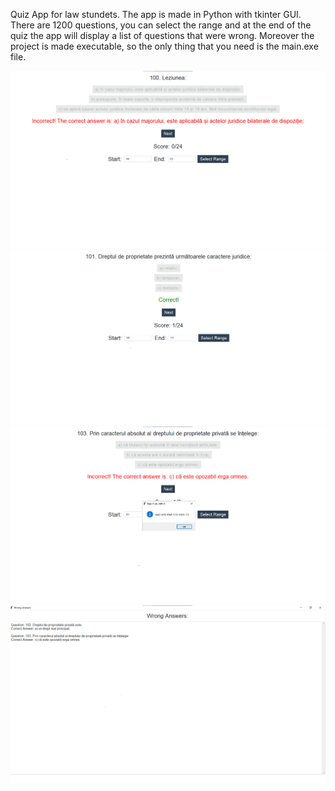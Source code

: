 Quiz App for law stundets. The app is made in Python with tkinter GUI. There are 1200 questions, you can select the range and at the end of the quiz the app will display a list of questions that were wrong. Moreover the project is made executable, so the only thing that you need is the main.exe file.

![Quiz App](https://github.com/BirouRares/Personal-Projects/blob/main/QuizApp%20for%20law%20students/Pics/p1.png)
![Quiz App](https://github.com/BirouRares/Personal-Projects/blob/main/QuizApp%20for%20law%20students/Pics/p2.png)
![Quiz App](https://github.com/BirouRares/Personal-Projects/blob/main/QuizApp%20for%20law%20students/Pics/p3.png)
![Quiz App](https://github.com/BirouRares/Personal-Projects/blob/main/QuizApp%20for%20law%20students/Pics/p4.png)
